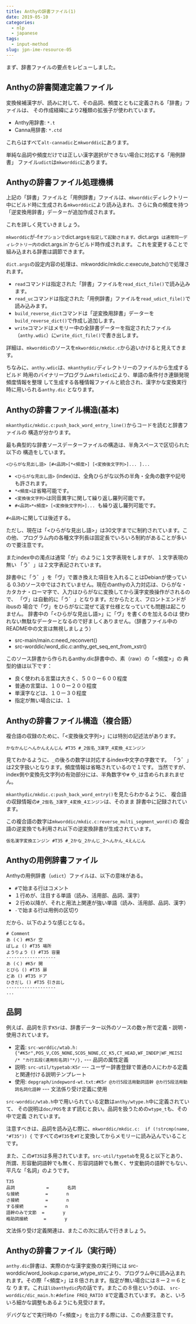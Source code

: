 ```yaml
---
title: Anthyの辞書ファイル(1) 
date: 2019-05-10
categories:
  - nlp
  - japanese
tags:
  - input-method
slug: jpn-ime-resource-05
---
```

<!-- vim: se ai tw=79: -->

まず、辞書ファイルの要点をレビューしました。

## Anthyの辞書関連定義ファイル

変換候補漢字が、読みに対して、その品詞、頻度とともに定義される「辞書」ファイルは、
その作成経緯により2種類の拡張子が使われています。

* Anthy用辞書: `*.t`
* Canna用辞書: `*.ctd`

これらはすべて`alt-cannadic`と`mkworddic`にあります。

単純な品詞や頻度だけでは正しい漢字選択ができない場合に対応する「用例辞書」
ファイル`udict`は`mkworddic`にあります。

## Anthyの辞書ファイル処理機構

上記の「辞書」ファイルと「用例辞書」ファイルは、`mkworddic`ディレクトリー
中にビルド時に生成される`mkworddic`により読み込まれ、さらに負の頻度を持つ
「逆変換用辞書」データーが追加作成されます。

これを詳しく見ていきましょう。

`mkworddic`が-f`オプションで`dict.args`を指定して起動されます。`dict.args`
は通常同一ディレクトリー内の`dict.args.in`からビルド時作成されます。
これを変更することで組み込まれる辞書は調節できます。

`dict.args`の設定内容の処理は、mkworddic/mkdic.c:execute_batch()で処理されます。

* `read`コマンドは指定された「辞書」ファイルを`read_dict_file()`で読み込みます。
* `read_uc`コマンドは指定された「用例辞書」ファイルを`read_udict_file()`で読み込みます。
* `build_reverse_dict`コマンドは「逆変換用辞書」データーを`build_reverse_dict()`で作成し追加します。
* `write`コマンドはメモリー中の全辞書データーを指定されたファイル（`anthy.wdic`）に`write_dict_file()`で書き出します。

詳細は、`mkworddic`のソースを`mkworddic/mkdic.c`から追いかけると見えてきます。

ちなみに、`anthy.wdic`は、`mkanthydic/`ディレクトリーのファイルから生成するビルド
時用のバイナリープログラム`mkfiledic`により、単語の条件付き連鎖発現頻度情報を整理
して生成する各種情報ファイルと統合され、漢字かな変換実行時に用いられる`anthy.dic`
となります。

## Anthyの辞書ファイル構造(基本)

`mkanthydic/mkdic.c:push_back_word_entry_line()`からコードを読むと辞書ファイルの
構造が分かります。

最も典型的な辞書ソースデーターファイルの構造は、半角スペースで区切られた以下の
構造をしています。

```
<ひらがな見出し語> [#<品詞>[*<頻度>] [<変換後文字列>]... ]...
```

* `<ひらがな見出し語>` (index)は、全角ひらがな以外の半角・全角の数字や記号も許されます。
* `*<頻度>`は省略可能です。
* `<変換後文字列>`は同音異字に関して繰り返し羅列可能です。
* `#<品詞>*<頻度> [<変換後文字列>]... `も繰り返し羅列可能です。

`#<品詞>`に関しては後述する。

ただし、現在は「<ひらがな見出し語>」は30文字までに制約されています。この他、
プログラム内の各種文字列長は固定長でいろいろ制約があることが多いので要注意です。

またindex中の濁点は通常「が」のように１文字表現をしますが、１文字表現の無い
「う゛」は２文字表記されています。

辞書中に「う゛」を「ヴ」で置き換えた項目を入れることはDebianが使っている
0.3のソース中ではされていません。現在のanthyの入力対応は、ひらがな・
カタカナ・ローマ字で、入力はひらがなに変換してから漢字変換操作がされるので、
「ヴ」は自動的に「う゛」となります。だからたとえ、フロントエンドがibusの
場合で「ヴ」をひらがなに混ぜて返す仕様となっていても問題は起こりません。
辞書中の「<ひらがな見出し語>」に「ヴ」を書くのを加えるのは
使われない無駄なデーターとなるので好ましくありません。（辞書ファイル中の
README中の文言は無視しましょう）

 * src-main/main.c:need_reconvert()
 * src-worddic/word_dic.c:anthy_get_seq_ent_from_xstr()

このソース辞書から作られるanthy.dic辞書中の、素（raw）の「<頻度>」の
典型的値は以下です：
 * 良く使われる言葉は大きく、５００ー６００程度
 * 普通の言葉は、１００ー２００程度
 * 単漢字などは、１０ー３０程度
 * 指定が無い場合には、１

## Anthyの辞書ファイル構造（複合語）

複合語の収録のために、「<変換後文字列>」には特別の記述法があります。

```
かなかんじへんかんえんじん #T35 #_2仮名_3漢字_4変換_4エンジン
```

見てわかるように、`_`の後ろの数字は対応するindex中文字の字数です。
「う゛」は2文字扱いとなります。頻度情報は省略されているので１です。
当然ですが、index側や変換先文字列の有効部分には、半角数字や`#`
や`_`は含められまれません。

`mkanthydic/mkdic.c:push_back_word_entry()`を見たらわかるように、
複合語の収録情報の`#_2仮名_3漢字_4変換_4エンジン`は、そのまま
辞書中に記録されています。

この複合語の数字は`mkworddic/mkdic.c:reverse_multi_segment_word()`の
複合語の逆変換でも利用され以下の逆変換辞書が生成されています。

```
仮名漢字変換エンジン #T35 #_2かな_2かんじ_2へんかん_4えんじん
```

## Anthyの用例辞書ファイル

Anthyの用例辞書（`udict`）ファイルは、以下の意味がある。

* `#`で始まる行はコメント
* １行めが、注目する単語（読み、活用部、品詞、漢字）
* ２行め以降が、それと用法上関連が強い単語（読み、活用部、品詞、漢字）
* `-`で始まる行は用例の区切り

だから、以下のような感じとなる。

```
# Comment
あ (く) #K5r 空
ばしょ () #T35 場所
ようりょう () #T35 容量
-------------------
あ (く) #K5r 開
とびら () #T35 扉
どあ () #T35 ドア
ひきだし () #T35 引き出し
-------------------
...
```


## 品詞

例えば、品詞を示す`K5r`は、辞書データー以外のソースの数ヶ所で定義・説明・使用されています。

* 定義: `src-worddic/wtab.h:{"#K5r",POS_V,COS_NONE,SCOS_NONE,CC_K5,CT_HEAD,WF_INDEP|WF_MEISI   /* "カ行五段(連用形名詞)"*/},` --- 品詞の属性定義
* 説明: `src-util/typetab:K5r` --- ユーザー辞書登録で普通の人にわかる定義と関連付ける説明テンプレート
* 使用: `depgraph/indepword-wt.txt:#K5r @カ行5段活用動詞語幹 @カ行5段活用動詞名詞化語幹` --- 文法係り受け定義に使用

`src-worddic/wtab.h`中で用いられている定数は`anthy/wtype.h`中に定義されていて、
その説明は`doc/POS`をまず読むと良い。品詞を扱うための`wtype_t`も、その中で定義
されています。

注意すべきは、品詞を読み込む際に、`mkworddic/mkdic.c:  if (!strcmp(name, "#T35")) {`
ですべての`#T35`を`#T`と変換してからメモリーに読み込んでいることです。

また、この`#T35`は多用されています。`src-util/typetab`を見ると以下とあり、
所謂、形容動詞語幹でも無く、形容詞語幹でも無く、サ変動詞の語幹でもない、
平凡な「名詞」のようです。

```
T35
品詞            =       名詞
な接続          =       n
さ接続          =       n
する接続        =       n
語幹のみで文節  =       y
格助詞接続      =       y
```

文法係り受け定義関連は、またこの次に読んで行きましょう。

## Anthyの辞書ファイル（実行時）

`anthy.dic`辞書は、実際のかな漢字変換の実行時には
src-worddic/word_lookup.c:parse_wtype_strにより、プログラム中に読み込まれ
れます。その際「<頻度>」は８倍されます。指定が無い場合には８ー２＝６とな
ります。これは`libanthydic`内の話です。またこの８倍というのは、
`src-worddic/dic_main.h:#define FREQ_RATIO 8`で定義されています。
あと、いろいろ細かな調整もあるようにも見受けます。

デバグなどで実行時の「<頻度>」を出力する際には、この点要注意です。


